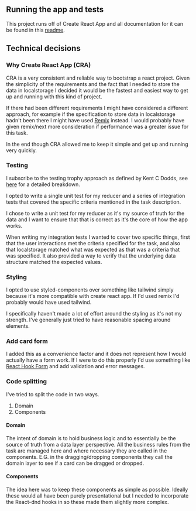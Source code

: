 ## Running the app and tests

This project runs off of Create React App and all documentation for it can be found in this [readme](./CRA-README.md).

## Technical decisions

### Why Create React App (CRA)

CRA is a very consistent and reliable way to bootstrap a react project. Given the simplicity of the requirements and the fact that I needed to store the data in localstorage I decided it would be the fastest and easiest way to get up and running with this kind of project.

If there had been different requirements I might have considered a different approach, for example if the specification to store data in localstorage hadn't been there I might have used [Remix](https://remix.run/) instead. I would probably have given remix/next more consideration if performance was a greater issue for this task.

In the end though CRA allowed me to keep it simple and get up and running very quickly.

### Testing

I subscribe to the testing trophy approach as defined by Kent C Dodds, see [here](https://kentcdodds.com/blog/the-testing-trophy-and-testing-classifications) for a detailed breakdown.

I opted to write a single unit test for my reducer and a series of integration tests that covered the specific criteria mentioned in the task description.

I chose to write a unit test for my reducer as it's my source of truth for the data and I want to ensure that that is correct as it's the core of how the app works.

When writing my integration tests I wanted to cover two specific things, first that the user interactions met the criteria specified for the task, and also that localstorage matched what was expected as that was a criteria that was specified. It also provided a way to verify that the underlying data structure matched the expected values.

### Styling

I opted to use styled-components over something like tailwind simply because it's more compatible with create react app. If I'd used remix I'd probably would have used tailwind.

I specifically haven't made a lot of effort around the styling as it's not my strength. I've generally just tried to have reasonable spacing around elements.

### Add card form

I added this as a convenience factor and it does not represent how I would actually have a form work. If I were to do this properly I'd use something like [React Hook Form](https://www.react-hook-form.com/) and add validation and error messages.

### Code splitting

I've tried to split the code in two ways.

1. Domain
2. Components

#### Domain

The intent of domain is to hold business logic and to essentially be the source of truth from a data layer perspective. All the business rules from the task are managed here and where necessary they are called in the components. E.G. in the dragging/dropping components they call the domain layer to see if a card can be dragged or dropped.

#### Components

The idea here was to keep these components as simple as possible. Ideally these would all have been purely presentational but I needed to incorporate the React-dnd hooks in so these made them slightly more complex.
